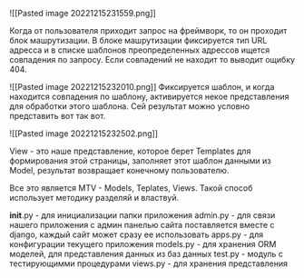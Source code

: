 
![[Pasted image 20221215231559.png]]

Когда от пользователя приходит запрос на фреймворк, то он проходит блок машрутизации. В блоке машрутизации фиксируется тип URL адресса и в списке шаблонов преопределенных адрессов ищется совпадения по запросу. Если совпадений не находит то выводит ощибку 404. 

![[Pasted image 20221215232010.png]]
Фиксируется шаблон, и когда находится совпадения по шаблону, активируется некое представления для обработки этого шаблона. Сей результат можно условно представить вот так вот. 

![[Pasted image 20221215232502.png]]

View - это наше представление, которое берет Templates для формирования этой страницы, заполняет этот шаблон данными из Model, результат возвращает конечному пользователю. 

Все это является MTV - Models, Teplates, Views. Такой способ использует методику разделяй и властвуй.


__init__.py - для инициализации папки приложения
admin.py - для связи нашего приложения с админ панелью сайта поставляется вместе с django, каждый сайт может сразу ее использовать
apps.py - для конфигурации текущего приложения
models.py - для хранения ORM моделей, для представления данных из баз данных
test.py - модуль с тестирующимми процедурами
views.py - для хранения представления
